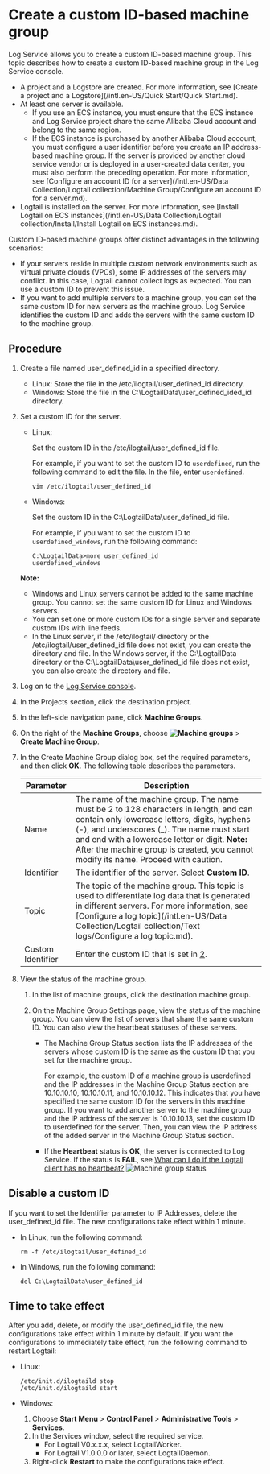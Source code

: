 # Create a custom ID-based machine group

Log Service allows you to create a custom ID-based machine group. This topic describes how to create a custom ID-based machine group in the Log Service console.

-   A project and a Logstore are created. For more information, see [Create a project and a Logstore](/intl.en-US/Quick Start/Quick Start.md).
-   At least one server is available.
    -   If you use an ECS instance, you must ensure that the ECS instance and Log Service project share the same Alibaba Cloud account and belong to the same region.
    -   If the ECS instance is purchased by another Alibaba Cloud account, you must configure a user identifier before you create an IP address-based machine group. If the server is provided by another cloud service vendor or is deployed in a user-created data center, you must also perform the preceding operation. For more information, see [Configure an account ID for a server](/intl.en-US/Data Collection/Logtail collection/Machine Group/Configure an account ID for a server.md).
-   Logtail is installed on the server. For more information, see [Install Logtail on ECS instances](/intl.en-US/Data Collection/Logtail collection/Install/Install Logtail on ECS instances.md).

Custom ID-based machine groups offer distinct advantages in the following scenarios:

-   If your servers reside in multiple custom network environments such as virtual private clouds \(VPCs\), some IP addresses of the servers may conflict. In this case, Logtail cannot collect logs as expected. You can use a custom ID to prevent this issue.
-   If you want to add multiple servers to a machine group, you can set the same custom ID for new servers as the machine group. Log Service identifies the custom ID and adds the servers with the same custom ID to the machine group.

## Procedure

1.  Create a file named user\_defined\_id in a specified directory.

    -   Linux: Store the file in the /etc/ilogtail/user\_defined\_id directory.
    -   Windows: Store the file in the C:\\LogtailData\\user\_defined\_ided\_id directory.
2.  Set a custom ID for the server.

    -   Linux:

        Set the custom ID in the /etc/ilogtail/user\_defined\_id file.

        For example, if you want to set the custom ID to `userdefined`, run the following command to edit the file. In the file, enter `userdefined`.

        ```
        vim /etc/ilogtail/user_defined_id
        ```

    -   Windows:

        Set the custom ID in the C:\\LogtailData\\user\_defined\_id file.

        For example, if you want to set the custom ID to `userdefined_windows`, run the following command:

        ```
        C:\LogtailData>more user_defined_id
        userdefined_windows
        ```

    **Note:**

    -   Windows and Linux servers cannot be added to the same machine group. You cannot set the same custom ID for Linux and Windows servers.
    -   You can set one or more custom IDs for a single server and separate custom IDs with line feeds.
    -   In the Linux server, if the /etc/ilogtail/ directory or the /etc/ilogtail/user\_defined\_id file does not exist, you can create the directory and file. In the Windows server, if the C:\\LogtailData directory or the C:\\LogtailData\\user\_defined\_id file does not exist, you can also create the directory and file.
3.  Log on to the [Log Service console](https://sls.console.aliyun.com).

4.  In the Projects section, click the destination project.

5.  In the left-side navigation pane, click **Machine Groups**.

6.  On the right of the **Machine Groups**, choose **![Machine groups](https://static-aliyun-doc.oss-accelerate.aliyuncs.com/assets/img/en-US/2123359951/p52484.png)** \> **Create Machine Group**.

7.  In the Create Machine Group dialog box, set the required parameters, and then click **OK**. The following table describes the parameters.

    |Parameter|Description|
    |---------|-----------|
    |Name|The name of the machine group. The name must be 2 to 128 characters in length, and can contain only lowercase letters, digits, hyphens \(-\), and underscores \(\_\). The name must start and end with a lowercase letter or digit. **Note:** After the machine group is created, you cannot modify its name. Proceed with caution. |
    |Identifier|The identifier of the server. Select **Custom ID**.|
    |Topic|The topic of the machine group. This topic is used to differentiate log data that is generated in different servers. For more information, see [Configure a log topic](/intl.en-US/Data Collection/Logtail collection/Text logs/Configure a log topic.md).|
    |Custom Identifier|Enter the custom ID that is set in [2](#step_y5a_p7f_25u).|

8.  View the status of the machine group.

    1.  In the list of machine groups, click the destination machine group.

    2.  On the Machine Group Settings page, view the status of the machine group. You can view the list of servers that share the same custom ID. You can also view the heartbeat statuses of these servers.

        -   The Machine Group Status section lists the IP addresses of the servers whose custom ID is the same as the custom ID that you set for the machine group.

            For example, the custom ID of a machine group is userdefined and the IP addresses in the Machine Group Status section are 10.10.10.10, 10.10.10.11, and 10.10.10.12. This indicates that you have specified the same custom ID for the servers in this machine group. If you want to add another server to the machine group and the IP address of the server is 10.10.10.13, set the custom ID to userdefined for the server. Then, you can view the IP address of the added server in the Machine Group Status section.

        -   If the **Heartbeat** status is **OK**, the server is connected to Log Service. If the status is **FAIL**, see [What can I do if the Logtail client has no heartbeat?]()
        ![Machine group status](https://static-aliyun-doc.oss-accelerate.aliyuncs.com/assets/img/en-US/2123359951/p5255.png)


## Disable a custom ID

If you want to set the Identifier parameter to IP Addresses, delete the user\_defined\_id file. The new configurations take effect within 1 minute.

-   In Linux, run the following command:

    ```
    rm -f /etc/ilogtail/user_defined_id
    ```

-   In Windows, run the following command:

    ```
    del C:\LogtailData\user_defined_id
    ```


## Time to take effect

After you add, delete, or modify the user\_defined\_id file, the new configurations take effect within 1 minute by default. If you want the configurations to immediately take effect, run the following command to restart Logtail:

-   Linux:

    ```
    /etc/init.d/ilogtaild stop
    /etc/init.d/ilogtaild start
    ```

-   Windows:
    1.  Choose **Start Menu** \> **Control Panel** \> **Administrative Tools** \> **Services**.
    2.  In the Services window, select the required service.
        -   For Logtail V0.x.x.x, select LogtailWorker.
        -   For Logtail V1.0.0.0 or later, select LogtailDaemon.
    3.  Right-click **Restart** to make the configurations take effect.

